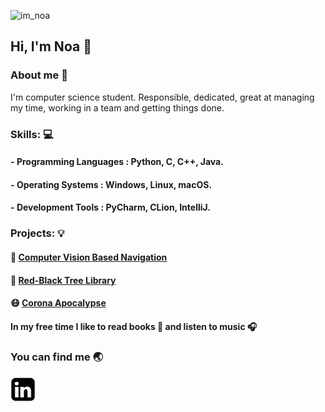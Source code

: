 ![im_noa](https://user-images.githubusercontent.com/67865617/153424541-7b5d2237-1ca6-4ed4-9d87-774857934d30.gif)


## Hi, I'm Noa :wave:


### About me :pushpin:
I'm computer science student.
Responsible, dedicated, great at managing my time, working in a team and getting things done.

### Skills: :computer:
#### - **Programming Languages :** Python, C, C++, Java.
#### - **Operating Systems :** Windows, Linux, macOS.
#### - **Development Tools :**  PyCharm, CLion, IntelliJ.


### Projects: :bulb:
#### :car: [Computer Vision Based Navigation](https://github.com/udidolinski/CVBN)

#### :deciduous_tree: [Red-Black Tree Library](https://github.com/noamoalem/RBTree)

#### :mask: [Corona Apocalypse](https://github.com/noamoalem/CoronaApocalypse)

#### In my free time I like to read books :closed_book: and listen to music :headphones:



### You can find me :earth_asia:
[<img src="Images/linkedin_icon.png" width="40" height="41" />](https://www.linkedin.com/in/noa-moalem-bb0750202/)
